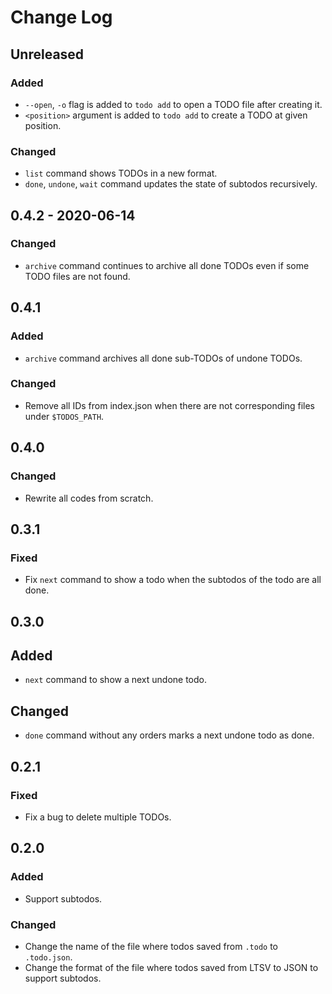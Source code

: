# Change Log

## Unreleased

### Added
* `--open`, `-o` flag is added to `todo add` to open a TODO file after creating it.
* `<position>` argument is added to `todo add` to create a TODO at given position.

### Changed
* `list` command shows TODOs in a new format.
* `done`, `undone`, `wait` command updates the state of subtodos recursively.

## 0.4.2 - 2020-06-14

### Changed
* `archive` command continues to archive all done TODOs even if some TODO files are not found.

## 0.4.1

### Added
* `archive` command archives all done sub-TODOs of undone TODOs.

### Changed
* Remove all IDs from index.json when there are not corresponding files under `$TODOS_PATH`.

## 0.4.0

### Changed
* Rewrite all codes from scratch.

## 0.3.1

### Fixed
* Fix `next` command to show a todo when the subtodos of the todo are all done. 

## 0.3.0

## Added
* `next` command to show a next undone todo.

## Changed
* `done` command without any orders marks a next undone todo as done.

## 0.2.1

### Fixed
* Fix a bug to delete multiple TODOs.

## 0.2.0

### Added
* Support subtodos.

### Changed
* Change the name of the file where todos saved from `.todo` to `.todo.json`.
* Change the format of the file where todos saved from LTSV to JSON to support subtodos.

